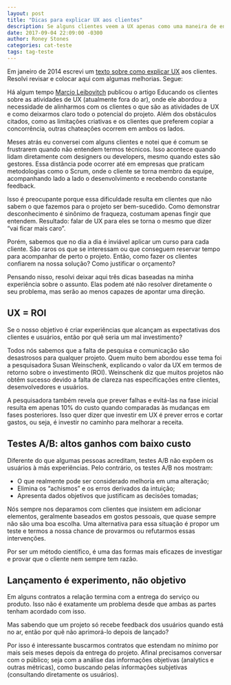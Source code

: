 ```yaml
---
layout: post
title: "Dicas para explicar UX aos clientes"
description: Se alguns clientes veem a UX apenas como uma maneira de encarecer o projeto, como justificar o orçamento e fazê-los confiarem na nossa solução?
date: 2017-09-04 22:09:00 -0300
author: Roney Stones
categories: cat-teste
tags: tag-teste
---
```


Em janeiro de 2014 escrevi um <a class="link blue dim bb" href="https://medium.com/@roneystones/dicas-para-explicar-ux-aos-clientes-d8b88333743f">texto sobre como explicar UX</a> aos clientes. Resolvi revisar e colocar aqui com algumas melhorias. Segue:

Há algum tempo <a class="link blue dim bb" href="https://twitter.com/marciokl">Marcio Leibovitch</a> publicou o artigo Educando os clientes sobre as atividades de UX (atualmente fora do ar), onde ele abordou a necessidade de alinharmos com os clientes o que são as atividades de UX e como deixarmos claro todo o potencial do projeto. Além dos obstáculos citados, como as limitações criativas e os clientes que preferem copiar a concorrência, outras chateações ocorrem em ambos os lados.

Meses atrás eu conversei com alguns clientes e notei que é comum se frustrarem quando não entendem termos técnicos. Isso acontece quando lidam diretamente com designers ou developers, mesmo quando estes são gestores. Essa distância pode ocorrer até em empresas que praticam metodologias como o Scrum, onde o cliente se torna membro da equipe, acompanhando lado a lado o desenvolvimento e recebendo constante feedback.

Isso é preocupante porque essa dificuldade resulta em clientes que não sabem o que fazemos para o projeto ser bem-sucedido. Como demonstrar desconhecimento é sinônimo de fraqueza, costumam apenas fingir que entendem. Resultado: falar de UX para eles se torna o mesmo que dizer “vai ficar mais caro”.

Porém, sabemos que no dia a dia é inviável aplicar um curso para cada cliente. São raros os que se interessam ou que conseguem reservar tempo para acompanhar de perto o projeto. Então, como fazer os clientes confiarem na nossa solução? Como justificar o orçamento?

Pensando nisso, resolvi deixar aqui três dicas baseadas na minha experiência sobre o assunto. Elas podem até não resolver diretamente o seu problema, mas serão ao menos capazes de apontar uma direção.

<h2 class="f3 b mb2 mb3">UX = ROI</h2>

Se o nosso objetivo é criar experiências que alcançam as expectativas dos clientes e usuários, então por quê seria um mal investimento?

Todos nós sabemos que a falta de pesquisa e comunicação são desastrosos para qualquer projeto. Quem muito bem abordou esse tema foi a pesquisadora Susan Weinschenk, explicando o valor da UX em termos de retorno sobre o investimento (ROI). Weinschenk diz que muitos projetos não obtêm sucesso devido a falta de clareza nas especificações entre clientes, desenvolvedores e usuários.

A pesquisadora também revela que prever falhas e evitá-las na fase inicial resulta em apenas 10% do custo quando comparadas às mudanças em fases posteriores. Isso quer dizer que investir em UX é prever erros e cortar gastos, ou seja, é investir no caminho para melhorar a receita.

<h2 class="f3 b mb2 mb3">Testes A/B: altos ganhos com baixo custo</h2>

Diferente do que algumas pessoas acreditam, testes A/B não expõem os usuários à más experiências. Pelo contrário, os testes A/B nos mostram:

* O que realmente pode ser considerado melhoria em uma alteração;
* Elimina os “achismos” e os erros derivados da intuição;
* Apresenta dados objetivos que justificam as decisões tomadas;	

Nós sempre nos deparamos com clientes que insistem em adicionar elementos, geralmente baseados em gostos pessoais, que quase sempre não são uma boa escolha. Uma alternativa para essa situação é propor um teste e termos a nossa chance de provarmos ou refutarmos essas intervenções.

Por ser um método científico, é uma das formas mais eficazes de investigar e provar que o cliente nem sempre tem razão.


<h2 class="f3 b mb2 mb3">Lançamento é experimento, não objetivo</h2>

Em alguns contratos a relação termina com a entrega do serviço ou produto. Isso não é exatamente um problema desde que ambas as partes tenham acordado com isso.

Mas sabendo que um projeto só recebe feedback dos usuários quando está no ar, então por quê não aprimorá-lo depois de lançado?

Por isso é interessante buscarmos contratos que estendam no mínimo por mais seis meses depois da entrega do projeto. Afinal precisamos conversar com o público; seja com a análise das informações objetivas (analytics e outras métricas), como buscando pelas informações subjetivas (consultando diretamente os usuários).